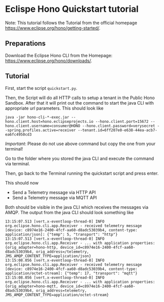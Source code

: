 # Eclispe Hono Quickstart tutorial

Note: This tutorial follows the Tutorial from the official homepage https://www.eclipse.org/hono/getting-started/.

## Preparations

Download the Eclipse Hono CLI from the Homepage: https://www.eclipse.org/hono/downloads/.

## Tutorial

First, start the script `quickstart.py`.

Then, the Script will do all HTTP calls to setup a tenant in the Public Hono Sandbox. After that it will print out the command to start the java CLI with appropriate url parameters.
This should look like

```
java -jar hono-cli-*-exec.jar --hono.client.host=hono.eclipseprojects.io --hono.client.port=15672 --hono.client.username=consumer@HONO --hono.client.password=verysecret --spring.profiles.active=receiver --tenant.id=6ff207e0-e638-44ea-acb7-ea6fc4950cd3
``` 

*Important*: Please do not use above command but copy the one from your terminal!

Go to the folder where you stored the java CLI and execute the command via terminal.

Then, go back to the Terminal running the quickstart script and press enter.

This should now

* Send a Telemetry message via HTTP API
* Send a Telemetry message via MQTT API

Both should be visible in the java CLI which receives the messages via AMQP.
The output from the java CLI should look something like

```
13:15:07.513 [vert.x-eventloop-thread-0] INFO  org.eclipse.hono.cli.app.Receiver - received telemetry message [device: c8974e16-2400-4fcf-aa60-d8adc53039b4, content-type: application/json]: {"temp": 5, "transport": "http"}
13:15:07.513 [vert.x-eventloop-thread-0] INFO  org.eclipse.hono.cli.app.Receiver - ... with application properties: {orig_adapter=hono-http, device_id=c8974e16-2400-4fcf-aa60-d8adc53039b4, orig_address=/telemetry, JMS_AMQP_CONTENT_TYPE=application/json}
13:15:08.056 [vert.x-eventloop-thread-0] INFO  org.eclipse.hono.cli.app.Receiver - received telemetry message [device: c8974e16-2400-4fcf-aa60-d8adc53039b4, content-type: application/octet-stream]: {"temp": 17, "transport": "mqtt"}
13:15:08.056 [vert.x-eventloop-thread-0] INFO  org.eclipse.hono.cli.app.Receiver - ... with application properties: {orig_adapter=hono-mqtt, device_id=c8974e16-2400-4fcf-aa60-d8adc53039b4, orig_address=telemetry, JMS_AMQP_CONTENT_TYPE=application/octet-stream}
```
